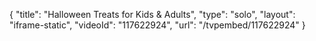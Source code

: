 {
    "title": "Halloween Treats for Kids & Adults",
    "type": "solo",
    "layout": "iframe-static",
    "videoId": "117622924",
    "url": "\/tvpembed\/117622924"
}